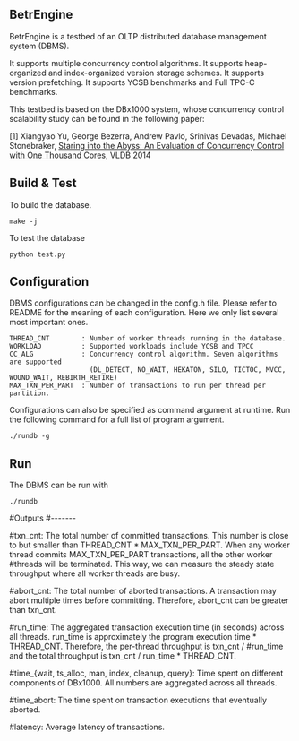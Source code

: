 BetrEngine
-----------------

BetrEngine is a testbed of an OLTP distributed database management system (DBMS). 

   It supports multiple concurrency control algorithms.
   It supports heap-organized and index-organized version storage schemes.
   It supports version prefetching.
   It supports YCSB benchmarks and Full TPC-C benchmarks.

This testbed is based on the DBx1000 system, whose concurrency control scalability study can be found in the following paper:

[1] Xiangyao Yu, George Bezerra, Andrew Pavlo, Srinivas Devadas, Michael Stonebraker, [Staring into the Abyss: An Evaluation of Concurrency Control with One Thousand Cores](http://www.vldb.org/pvldb/vol8/p209-yu.pdf), VLDB 2014
    
    
    
Build & Test
------------

To build the database.

    make -j

To test the database

    python test.py
    
Configuration
-------------

DBMS configurations can be changed in the config.h file. Please refer to README for the meaning of each configuration. Here we only list several most important ones. 

    THREAD_CNT        : Number of worker threads running in the database.
    WORKLOAD          : Supported workloads include YCSB and TPCC
    CC_ALG            : Concurrency control algorithm. Seven algorithms are supported 
                        (DL_DETECT, NO_WAIT, HEKATON, SILO, TICTOC, MVCC, WOUND_WAIT, REBIRTH_RETIRE) 
    MAX_TXN_PER_PART  : Number of transactions to run per thread per partition.
                        
Configurations can also be specified as command argument at runtime. Run the following command for a full list of program argument. 
    
    ./rundb -g 

Run
---

The DBMS can be run with 

    ./rundb

#Outputs
#-------

#txn_cnt: The total number of committed transactions. This number is close to but smaller than THREAD_CNT * MAX_TXN_PER_PART. When any worker thread commits MAX_TXN_PER_PART transactions, all the other worker #threads will be terminated. This way, we can measure the steady state throughput where all worker threads are busy.

#abort_cnt: The total number of aborted transactions. A transaction may abort multiple times before committing. Therefore, abort_cnt can be greater than txn_cnt.

#run_time: The aggregated transaction execution time (in seconds) across all threads. run_time is approximately the program execution time * THREAD_CNT. Therefore, the per-thread throughput is txn_cnt / #run_time and the total throughput is txn_cnt / run_time * THREAD_CNT.

#time_{wait, ts_alloc, man, index, cleanup, query}: Time spent on different components of DBx1000. All numbers are aggregated across all threads.

#time_abort: The time spent on transaction executions that eventually aborted.

#latency: Average latency of transactions.

 
